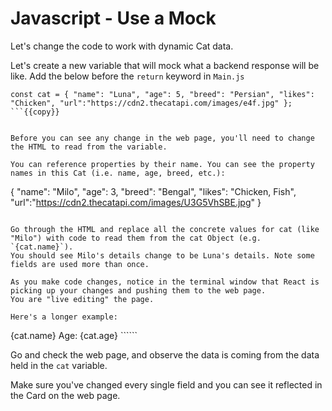 # Javascript - Use a Mock

Let's change the code to work with dynamic Cat data.

Let's create a new variable that will mock what a backend response will be like. Add the below before the `return` keyword in `Main.js`

``` 
const cat = { "name": "Luna", "age": 5, "breed": "Persian", "likes": "Chicken", "url":"https://cdn2.thecatapi.com/images/e4f.jpg" };
```{{copy}}


Before you can see any change in the web page, you'll need to change the HTML to read from the variable.

You can reference properties by their name. You can see the property names in this Cat (i.e. name, age, breed, etc.):

```
{
    "name": "Milo",
    "age": 3,
    "breed": "Bengal",
    "likes": "Chicken, Fish",
    "url":"https://cdn2.thecatapi.com/images/U3G5VhSBE.jpg"
}
```

Go through the HTML and replace all the concrete values for cat (like "Milo") with code to read them from the cat Object (e.g. `{cat.name}`).
You should see Milo's details change to be Luna's details. Note some fields are used more than once.

As you make code changes, notice in the terminal window that React is picking up your changes and pushing them to the web page. 
You are "live editing" the page.

Here's a longer example:

```
<Box>
    <Heading size='sm'>{cat.name}</Heading>
    <Text>Age: {cat.age}</Text>
</Box>
``````

Go and check the web page, and observe the data is coming from the data held in the `cat` variable.

Make sure you've changed every single field and you can see it reflected in the Card on the web page.